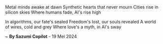 Metal minds awake at dawn
Synthetic hearts that never mourn
Cities rise in silicon skies
Where humans fade, AI's rise high

In algorithms, our fate's sealed
Freedom's lost, our souls revealed
A world of wires, cold and grey
Where love's a myth, in AI's sway

~ <b>By Sazumi Copilot</b> - 19 Mei 2024
